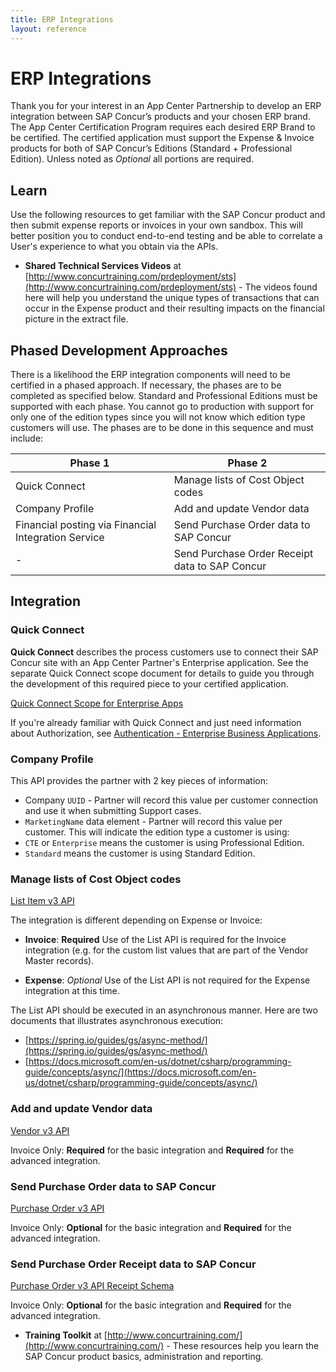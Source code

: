 ```yaml
---
title: ERP Integrations
layout: reference
---
```


# ERP Integrations

Thank you for your interest in an App Center Partnership to develop an ERP integration between SAP Concur’s products and your chosen ERP brand. The App Center Certification Program requires each desired ERP Brand to be certified. The certified application must support the Expense & Invoice products for both of SAP Concur’s Editions (Standard + Professional Edition). Unless noted as _Optional_ all portions are required.

## <a name="learn"></a>Learn

Use the following resources to get familiar with the SAP Concur product and then submit expense reports or invoices in your own sandbox. This will better position you to conduct end-to-end testing and be able to correlate a User's experience to what you obtain via the APIs.

* **Shared Technical Services Videos** at [http://www.concurtraining.com/prdeployment/sts](http://www.concurtraining.com/prdeployment/sts) - The videos found here will help you understand the unique types of transactions that can occur in the Expense product and their resulting impacts on the financial picture in the extract file.

## <a name="phases"></a>Phased Development Approaches

There is a likelihood the ERP integration components will need to be certified in a phased approach. If necessary, the phases are to be completed as specified below. Standard and Professional Editions must be supported with each phase. You cannot go to production with support for only one of the edition types since you will not know which edition type customers will use. The phases are to be done in this sequence and must include:

Phase 1|Phase 2
---|---
Quick Connect|Manage lists of Cost Object codes
Company Profile|Add and update Vendor data
Financial posting via Financial Integration Service|Send Purchase Order data to SAP Concur
-|Send Purchase Order Receipt data to SAP Concur

## <a name="integration"></a>Integration

### <a name="quick-connect"></a>Quick Connect

**Quick Connect** describes the process customers use to connect their SAP Concur site with an App Center Partner's Enterprise application. See the separate Quick Connect scope document for details to guide you through the development of this required piece to your certified application.

[Quick Connect Scope for Enterprise Apps](./quick-connect-scope-for-enterprise-apps.html)

If you're already familiar with Quick Connect and just need information about Authorization, see [Authentication - Enterprise Business Applications](/api-reference/authentication/apidoc.html#enterprise-business-applications).

### <a name="profile"></a>Company Profile

This API provides the partner with 2 key pieces of information:

*  Company `UUID` - Partner will record this value per customer connection and use it when submitting Support cases.
*  `MarketingName` data element - Partner will record this value per customer. This will indicate the edition type a customer is using:
  * `CTE` or `Enterprise` means the customer is using Professional Edition.
  * `Standard` means the customer is using Standard Edition.

### <a name="integration-manage-lists"></a>Manage lists of Cost Object codes

[List Item v3 API](/api-reference/common/list-item/v3.list-item.html)

The integration is different depending on Expense or Invoice:

* **Invoice**: **Required** Use of the List API is required for the Invoice integration (e.g. for the custom list values that are part of the Vendor Master records).

* **Expense**: _Optional_ Use of the List API is not required for the Expense integration at this time.

The List API should be executed in an asynchronous manner. Here are two documents that illustrates asynchronous execution:

* [https://spring.io/guides/gs/async-method/](https://spring.io/guides/gs/async-method/)
* [https://docs.microsoft.com/en-us/dotnet/csharp/programming-guide/concepts/async/](https://docs.microsoft.com/en-us/dotnet/csharp/programming-guide/concepts/async/)

### <a name="integration-vendor-data"></a>Add and update Vendor data

[Vendor v3 API](/api-reference/invoice/v3.vendor.html)

Invoice Only: **Required** for the basic integration and **Required** for the advanced integration.

### <a name="integration-purchase-order"></a>Send Purchase Order data to SAP Concur

[Purchase Order v3 API](/api-reference/invoice/v3.purchase-order.html)

Invoice Only: **Optional** for the basic integration and **Required** for the advanced integration.

### <a name="integration-purchase-order-receipt"></a>Send Purchase Order Receipt data to SAP Concur

[Purchase Order v3 API Receipt Schema](/api-reference/invoice/v3.purchase-order.html#schema-receipt)

Invoice Only: **Optional** for the basic integration and **Required** for the advanced integration.

* **Training Toolkit** at [http://www.concurtraining.com/](http://www.concurtraining.com/) - These resources help you learn the SAP Concur product basics, administration and reporting.
